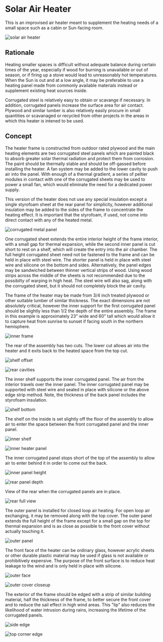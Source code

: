 # Solar Air Heater

This is an improvised air heater meant to supplement the heating needs of a small space such as a cabin or Sun-facing room. 

![solar air heater](https://raw.githubusercontent.com/cypnk/Cabin-Life/master/Solar%20Air%20Heater/solarairheater.png)

## Rationale

Heating smaller spaces is difficult without adequate balance during certain times of the year, especially if wood for burning is unavailable or out of season, or if firing up a stove would lead to unreasonably hot temperatures. When the Sun is out and at a low angle, it may be preferable to use a heating panel made from commonly available materials instead or supplement existing heat sources inside. 

Corrugated steel is relatively easy to obtain or scavange if necessary. In addition, corrugated panels increase the surface area for air contact. Plywood and similar lumber is also relatively easily procure in small quantities or scavanaged or recycled from other projects in the areas in which this heater is intened to be used.

## Concept

The heater frame is constructed from outdoor rated plywood and the main heating elements are two corrugated steel panels which are painted black to absorb greater solar thermal radiation and protect them from corrosion. The paint should be thermally stable and should be off-gassed before installing the heater. A fan system may be added to the lower cavity to push air into the panel. With enough of a thermal gradient, a series of peltier modules in contact with one of the corrugated sheets may be used to power a small fan, which would eliminate the need for a dedicated power supply.

This version of the heater does not use any special insulation except a single styrofoam sheet at the rear panel for simplicity, however additional insulation may be added to the sides of the frame to concentrate the heating effect. It is important that the styrofoam, if used, not come into direct contact with any of the heated metal.

![corrugated metal panel](https://raw.githubusercontent.com/cypnk/Cabin-Life/master/Solar%20Air%20Heater/corrugated-panel.png)

One corrugated sheet extends the entire interior height of the frame interior, with a small gap for thermal expansion, while the second inner panel is cut short to rest on a shelf, which will create the entry into the air chamber. The full height corrugated sheet need not be fastened to the frame and can be held in place with steel wire. The shorter panel is held in place with steel wire and silicone on the bottom and sides. Alternatively, the panel edges may be sandwiched between thinner vertical strips of wood. Using wood strips across the middle of the sheets is not recommended due to the possibilty of warping in high heat. The steel wire will also sag, along with the corrugated sheet, but it should not completely block the air cavity.

The frame of the heater may be made from 3/4 inch treated plywood or other suitable lumber of similar thickness. The exact dimensions are not absolutely critical, however the inner support for the first corrugated panel should be slightly less than 1/2 the depth of the entire assembly. The frame in this example is approximately 23" wide and 60" tall which would allow it to capture heat from sunrise to sunset if facing south in the northern hemisphere.

![inner frame](https://raw.githubusercontent.com/cypnk/Cabin-Life/master/Solar%20Air%20Heater/frame-assembly.png)

The rear of the assembly has two cuts. The lower cut allows air into the heater and it exits back to the heated space from the top cut.

![shelf offset](https://github.com/cypnk/Cabin-Life/blob/master/Solar%20Air%20Heater/shelf-offset.png)

![rear cavities](https://github.com/cypnk/Cabin-Life/blob/master/Solar%20Air%20Heater/rear-cavities.png)

The inner shelf supports the inner corrugated panel. The air from the interior travels over the inner panel. The inner corrugated panel may be supported with steel wire and sealed in place with silicone or the above edge strip method. Note, the thickness of the back panel includes the styrofoam insulation.

![shelf bottom](https://raw.githubusercontent.com/cypnk/Cabin-Life/master/Solar%20Air%20Heater/shelf-bottom.png)

The shelf on the inside is set slightly off the floor of the assembly to allow air to enter the space between the front corrugated panel and the inner panel.

![inner shelf](https://raw.githubusercontent.com/cypnk/Cabin-Life/master/Solar%20Air%20Heater/inner-shelf.png)

![inner heater panel](https://github.com/cypnk/Cabin-Life/blob/master/Solar%20Air%20Heater/inner-heater-panel.png)

The inner corrugated panel stops short of the top of the assembly to allow air to enter behind it in order to come out the back.

![inner panel height](https://github.com/cypnk/Cabin-Life/blob/master/Solar%20Air%20Heater/inner-panel-height.png)

![rear panel depth](https://github.com/cypnk/Cabin-Life/blob/master/Solar%20Air%20Heater/inner-panel-depth.png)

View of the rear when the corrugated panels are in place.

![rear full view](https://github.com/cypnk/Cabin-Life/blob/master/Solar%20Air%20Heater/rear-full-view.png)

The outer panel is installed for closed loop air heating. For open loop air exchanging, it may be removed along with the top cover. The outer panel extends the full height of the frame except for a small gap on the top for thermal expansion and is as close as possible to the front cover without actually touching it.

![outer panel](https://raw.githubusercontent.com/cypnk/Cabin-Life/master/Solar%20Air%20Heater/outer-panel-depth.png)

The front face of the heater can be ordinary glass, however acrylic sheets or other durable plastic material may be used if glass is not available or prohibitively expensive. The purpose of the front surface is to reduce heat leakage to the wind and is only held in place with silicone.

![outer face](https://raw.githubusercontent.com/cypnk/Cabin-Life/master/Solar%20Air%20Heater/outer-cover.png)

![outer cover closeup](https://raw.githubusercontent.com/cypnk/Cabin-Life/master/Solar%20Air%20Heater/outer-cover-closeup.png)

The exterior of the frame should be edged with a strip of similar building material, half the thickness of the frame, to better secure the front cover and to reduce the sail effect in high wind areas. This "lip" also reduces the likelihood of water intrusion during rains, increasing the lifetime of the corrugated panels.

![side edge](https://raw.githubusercontent.com/cypnk/Cabin-Life/master/Solar%20Air%20Heater/edging-side.png)

![top corner edge](https://raw.githubusercontent.com/cypnk/Cabin-Life/master/Solar%20Air%20Heater/edging-top.png)
